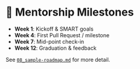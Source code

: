 # 📆 Mentorship Milestones

- **Week 1**: Kickoff & SMART goals
- **Week 4**: First Pull Request / milestone
- **Week 7**: Mid-point check-in
- **Week 12**: Graduation & feedback

See [`08_sample-roadmap.md`](08_sample-roadmap.md) for more detail.
